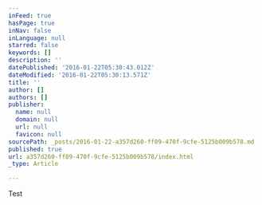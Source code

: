 ```yaml
---
inFeed: true
hasPage: true
inNav: false
inLanguage: null
starred: false
keywords: []
description: ''
datePublished: '2016-01-22T05:30:43.012Z'
dateModified: '2016-01-22T05:30:13.571Z'
title: ''
author: []
authors: []
publisher:
  name: null
  domain: null
  url: null
  favicon: null
sourcePath: _posts/2016-01-22-a357d260-ff09-470f-9cfe-5125b009b578.md
published: true
url: a357d260-ff09-470f-9cfe-5125b009b578/index.html
_type: Article

---
```

Test